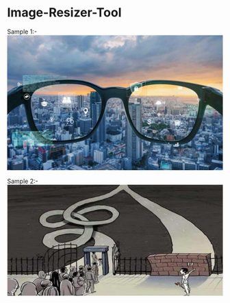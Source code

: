 # Image-Resizer-Tool

Sample 1:-
![Sample 1](thumbnails/future_thumbnail.jpg)

Sample 2:-
![Sample 2](thumbnails/img_thumbnail.jpg)
